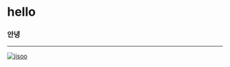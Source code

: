 # hello
### 안녕
---


[![jisoo](http://img.youtube.com/vi/74-hMv9X2VY/0.jpg)](https://youtu.be/74-hMv9X2VY)
